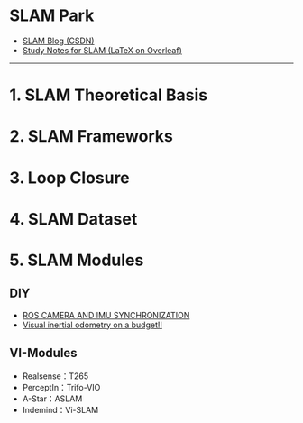 # SLAM Park

* [SLAM Blog (CSDN)](https://blog.csdn.net/u011178262/article/category/7456224)
* [Study Notes for SLAM (LaTeX on Overleaf)](https://www.overleaf.com/read/gtmwqbvfctkn)

-----

# 1. SLAM Theoretical Basis

# 2. SLAM Frameworks

# 3. Loop Closure

# 4. SLAM Dataset

# 5. SLAM Modules

## DIY

* [ROS CAMERA AND IMU SYNCHRONIZATION](http://grauonline.de/wordpress/?page_id=1951)
* [Visual inertial odometry on a budget!!](https://riccardogiubilato.github.io/visual/odometry/2017/12/12/Visual-Inertial-Odometry-On-A-Budget.html)

## VI-Modules

* Realsense：T265
* PerceptIn：Trifo-VIO
* A-Star：ASLAM
* Indemind：Vi-SLAM
